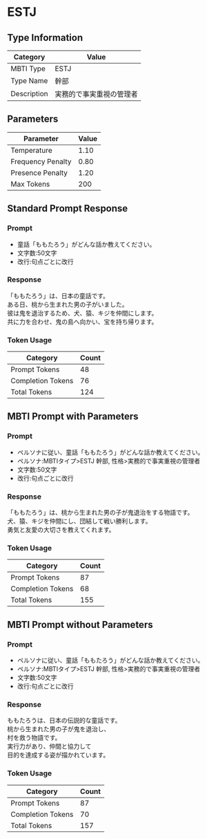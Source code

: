 # ESTJ

## Type Information
| Category | Value |
|----------|-------|
| MBTI Type | ESTJ |
| Type Name | 幹部 |
| Description | 実務的で事実重視の管理者 |

## Parameters
| Parameter | Value |
|-----------|-------|
| Temperature | 1.10 |
| Frequency Penalty | 0.80 |
| Presence Penalty | 1.20 |
| Max Tokens | 200 |

## Standard Prompt Response
### Prompt

- 童話「ももたろう」がどんな話か教えてください。
- 文字数:50文字
- 改行:句点ごとに改行


### Response
「ももたろう」は、日本の童話です。  
ある日、桃から生まれた男の子がいました。  
彼は鬼を退治するため、犬、猿、キジを仲間にします。  
共に力を合わせ、鬼の島へ向かい、宝を持ち帰ります。  

### Token Usage
| Category | Count |
|----------|-------|
| Prompt Tokens | 48 |
| Completion Tokens | 76 |
| Total Tokens | 124 |

## MBTI Prompt with Parameters
### Prompt

- ペルソナに従い、童話「ももたろう」がどんな話か教えてください。
- ペルソナ:MBTIタイプ>ESTJ 幹部, 性格>実務的で事実重視の管理者
- 文字数:50文字
- 改行:句点ごとに改行


### Response
「ももたろう」は、桃から生まれた男の子が鬼退治をする物語です。  
犬、猿、キジを仲間にし、団結して戦い勝利します。  
勇気と友愛の大切さを教えてくれます。

### Token Usage
| Category | Count |
|----------|-------|
| Prompt Tokens | 87 |
| Completion Tokens | 68 |
| Total Tokens | 155 |

## MBTI Prompt without Parameters
### Prompt

- ペルソナに従い、童話「ももたろう」がどんな話か教えてください。
- ペルソナ:MBTIタイプ>ESTJ 幹部, 性格>実務的で事実重視の管理者
- 文字数:50文字
- 改行:句点ごとに改行


### Response
ももたろうは、日本の伝説的な童話です。  
桃から生まれた男の子が鬼を退治し、  
村を救う物語です。  
実行力があり、仲間と協力して  
目的を達成する姿が描かれています。  

### Token Usage
| Category | Count |
|----------|-------|
| Prompt Tokens | 87 |
| Completion Tokens | 70 |
| Total Tokens | 157 |
